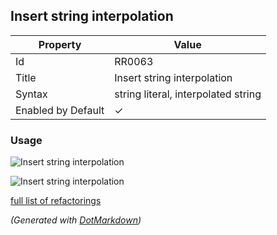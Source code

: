 ## Insert string interpolation

| Property           | Value                               |
| ------------------ | ----------------------------------- |
| Id                 | RR0063                              |
| Title              | Insert string interpolation         |
| Syntax             | string literal, interpolated string |
| Enabled by Default | &#x2713;                            |

### Usage

![Insert string interpolation](../../images/refactorings/InsertInterpolationIntoStringLiteral.png)

![Insert string interpolation](../../images/refactorings/InsertInterpolationIntoInterpolatedString.png)

[full list of refactorings](Refactorings.md)

*\(Generated with [DotMarkdown](http://github.com/JosefPihrt/DotMarkdown)\)*